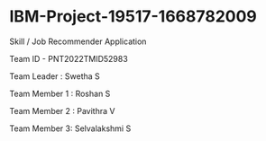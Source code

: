 # IBM-Project-19517-1668782009
Skill / Job Recommender Application

Team ID - PNT2022TMID52983

Team Leader : Swetha S

Team Member 1 : Roshan S

Team Member 2 : Pavithra V

Team Member 3: Selvalakshmi S
